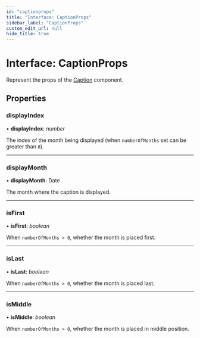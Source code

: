 ```yaml
---
id: "captionprops"
title: "Interface: CaptionProps"
sidebar_label: "CaptionProps"
custom_edit_url: null
hide_title: true
---
```


# Interface: CaptionProps

Represent the props of the [Caption](../functions/caption.md) component.

## Properties

### displayIndex

• **displayIndex**: *number*

The index of the month being displayed (when `numberOfMonths` set can be greater than `0`).

___

### displayMonth

• **displayMonth**: Date

The month where the caption is displayed.

___

### isFirst

• **isFirst**: *boolean*

When `numberOfMonths > 0`, whether the month is placed first.

___

### isLast

• **isLast**: *boolean*

When `numberOfMonths > 0`, whether the month is placed last.

___

### isMiddle

• **isMiddle**: *boolean*

When `numberOfMonths > 0`, whether the month is placed in middle position.
